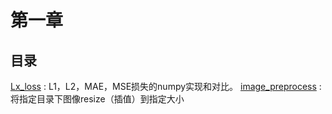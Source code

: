 # 第一章
## 目录
[Lx_loss](Lx_loss.py) : L1，L2，MAE，MSE损失的numpy实现和对比。
[image_preprocess](./image_preprocess.py) : 将指定目录下图像resize（插值）到指定大小

